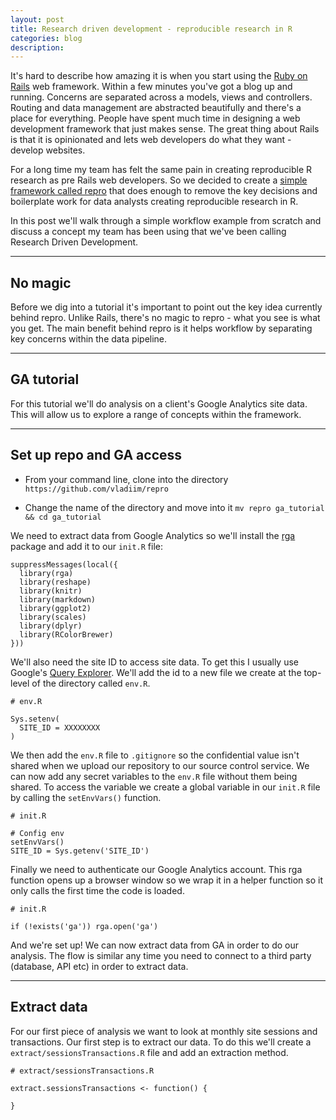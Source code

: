 ```yaml
---
layout: post
title: Research driven development - reproducible research in R
categories: blog
description:
---
```


It's hard to describe how amazing it is when you start using the [Ruby on Rails][ror] web framework. Within a few minutes you've got a blog up and running. Concerns are separated across a models, views and controllers. Routing and data management are abstracted beautifully and there's a place for everything. People have spent much time in designing a web development framework that just makes sense. The great thing about Rails is that it is opinionated and lets web developers do what they want - develop websites.

For a long time my team has felt the same pain in creating reproducible R research as pre Rails web developers. So we decided to create a [simple framework called repro][repro] that does enough to remove the key decisions and boilerplate work for data analysts creating reproducible research in R.

In this post we'll walk through a simple workflow example from scratch and discuss a concept my team has been using that we've been calling Research Driven Development.

[ror]:http://rubyonrails.org/

[repro]:https://github.com/vladiim/repro

***

## No magic

Before we dig into a tutorial it's important to point out the key idea currently behind repro. Unlike Rails, there's no magic to repro - what you see is what you get. The main benefit behind repro is it helps workflow by separating key concerns within the data pipeline.

***

## GA tutorial

For this tutorial we'll do analysis on a client's Google Analytics site data. This will allow us to explore a range of concepts within the framework.

***

## Set up repo and GA access

* From your command line, clone into the directory `https://github.com/vladiim/repro`

* Change the name of the directory and move into it `mv repro ga_tutorial && cd ga_tutorial`

We need to extract data from Google Analytics so we'll install the [rga][rga] package and add it to our `init.R` file:

```
suppressMessages(local({
  library(rga)
  library(reshape)
  library(knitr)
  library(markdown)
  library(ggplot2)
  library(scales)
  library(dplyr)
  library(RColorBrewer)
}))
```

We'll also need the site ID to access site data. To get this I usually use Google's [Query Explorer][qex]. We'll add the id to a new file we create at the top-level of the directory called `env.R`.

```
# env.R

Sys.setenv(
  SITE_ID = XXXXXXXX
)
```

We then add the `env.R` file to `.gitignore` so the confidential value isn't shared when we upload our repository to our source control service. We can now add any secret variables to the `env.R` file without them being shared. To access the variable we create a global variable in our `init.R` file by calling the `setEnvVars()` function.

```
# init.R

# Config env
setEnvVars()
SITE_ID = Sys.getenv('SITE_ID')
```

Finally we need to authenticate our Google Analytics account. This rga function opens up a browser window so we wrap it in a helper function so it only calls the first time the code is loaded.

```!r
# init.R

if (!exists('ga')) rga.open('ga')
```

And we're set up! We can now extract data from GA in order to do our analysis. The flow is similar any time you need to connect to a third party (database, API etc) in order to extract data.

***

## Extract data

For our first piece of analysis we want to look at monthly site sessions and transactions. Our first step is to extract our data. To do this we'll create a `extract/sessionsTransactions.R` file and add an extraction method.

```
# extract/sessionsTransactions.R

extract.sessionsTransactions <- function() {

}
```

[qex]:https://ga-dev-tools.appspot.com/query-explorer/

[rga]:https://github.com/skardhamar/rga
